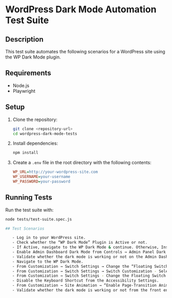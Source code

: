 # WordPress Dark Mode Automation Test Suite

## Description
This test suite automates the following scenarios for a WordPress site using the WP Dark Mode plugin.

## Requirements
- Node.js
- Playwright

## Setup
1. Clone the repository:
    ```bash
    git clone <repository-url>
    cd wordpress-dark-mode-tests
    ```

2. Install dependencies:
    ```bash
    npm install
    ```

3. Create a `.env` file in the root directory with the following contents:
    ```ini
    WP_URL=http://your-wordpress-site.com
    WP_USERNAME=your-username
    WP_PASSWORD=your-password
    ```

## Running Tests
Run the test suite with:
```bash
node tests/test-suite.spec.js

## Test Scenarios

   - Log in to your WordPress site.
   - Check whether the “WP Dark Mode” Plugin is Active or not.
   - If Active, navigate to the WP Dark Mode & continue. Otherwise, Install the Plugin and Activate it.
   - Enable Admin Dashboard Dark Mode from Controls → Admin Panel Dark Mode.
   - Validate whether the dark mode is working or not on the Admin Dashboard.
   - Navigate to the WP Dark Mode.
   - From Customization → Switch Settings → Change the “Floating Switch Style” from the default selections.
   - From Customization → Switch Settings → Switch Customization - Select Custom Switch size & Scale it to 220.
   - From Customization → Switch Settings - Change the Floating Switch Position (Left).
   - Disable the Keyboard Shortcut from the Accessibility Settings.
   - From Customization → Site Animation → “Enable Page-Transition Animation” & change the Animation Effect from the default selections.
   - Validate whether the dark mode is working or not from the front end